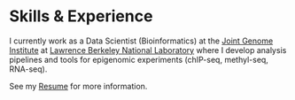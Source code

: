 # Skills & Experience

I currently work as a Data Scientist (Bioinformatics) at the [Joint Genome Institute](https://jgi.doe.gov/) at [Lawrence Berkeley National Laboratory](https://www.lbl.gov/) where I develop analysis pipelines and tools for epigenomic experiments (chIP-seq, methyl-seq, RNA-seq).

See my [Resume](https://drive.google.com/open?id=194TxAkENt6-cS8qHw9hevo4tI3J_8GLF) for more information.

